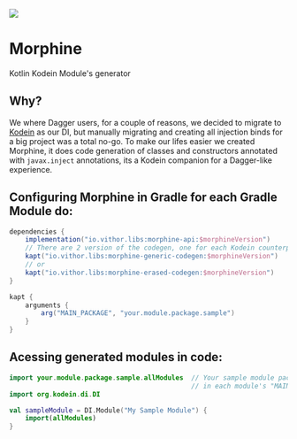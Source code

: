 [![](https://jitpack.io/v/hallisonoliveira/morphine.svg)](https://jitpack.io/#hallisonoliveira/morphine)

# Morphine
Kotlin Kodein Module's generator

## Why?
We where Dagger users, for a couple of reasons, we decided to migrate to [Kodein](https://github.com/Kodein-Framework/Kodein-DI) as our DI, but manually migrating and creating all injection binds for a big project was a total no-go. To make our lifes easier we created Morphine, it does code generation of classes and constructors annotated with `javax.inject` annotations, its a Kodein companion for a Dagger-like experience.

## Configuring Morphine in Gradle for each Gradle Module do:

```gradle
dependencies {
    implementation("io.vithor.libs:morphine-api:$morphineVersion")
    // There are 2 version of the codegen, one for each Kodein counterpart
    kapt("io.vithor.libs:morphine-generic-codegen:$morphineVersion")
    // or
    kapt("io.vithor.libs:morphine-erased-codegen:$morphineVersion")
}

kapt {
    arguments {
        arg("MAIN_PACKAGE", "your.module.package.sample")
    }
}
```

## Acessing generated modules in code:
```kotlin
import your.module.package.sample.allModules  // Your sample module package defined earlier 
                                              // in each module's "MAIN_PACKAGE"
import org.kodein.di.DI

val sampleModule = DI.Module("My Sample Module") {
    import(allModules)
}
```

